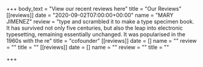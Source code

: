 +++
body_text = "View our recent reviews here"
title = "Our Reviews"
[[reviews]]
date = "2020-09-02T07:00:00+00:00"
name = "MARY JIMENEZ"
review = "type and scrambled it to make a type specimen book. It has survived not only five centuries, but also the leap into electronic typesetting, remaining essentially unchanged. It was popularised in the 1960s with the re"
title = "cofounder"
[[reviews]]
date = []
name = ""
review = ""
title = ""
[[reviews]]
date = []
name = ""
review = ""
title = ""

+++

